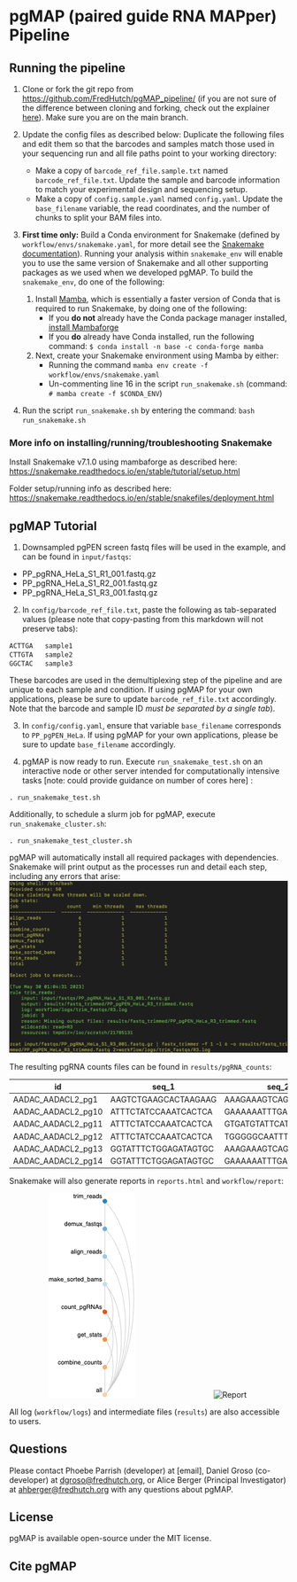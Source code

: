 # pgMAP (paired guide RNA MAPper) Pipeline

## Running the pipeline

1. Clone or fork the git repo from https://github.com/FredHutch/pgMAP_pipeline/ (if you are not sure of the difference between cloning and forking, check out the explainer [here](https://github.com/FredHutch/pgMAP_pipeline/)). Make sure you are on the main branch. 


2. Update the config files as described below: Duplicate the following files and edit them so that the barcodes and samples match those used in your sequencing run and all file paths point to your working directory:
    * Make a copy of `barcode_ref_file.sample.txt` named `barcode_ref_file.txt`. Update the sample and barcode information to match your experimental design and sequencing setup. 
    * Make a copy of `config.sample.yaml` named `config.yaml`. Update the `base_filename` variable, the read coordinates, and the number of chunks to split your BAM files into. 


3. **First time only:** Build a Conda environment for Snakemake (defined by `workflow/envs/snakemake.yaml`, for more detail see the [Snakemake documentation](https://snakemake.readthedocs.io/en/stable/getting_started/installation.html)). Running your analysis within `snakemake_env` will enable you to use the same version of Snakemake and all other supporting packages as we used when we developed pgMAP. To build the `snakemake_env`, do one of the following: 
   1. Install [Mamba](https://mamba.readthedocs.io/en/latest/), which is essentially a faster version of Conda that is required to run Snakemake, by doing one of the following:
      * If you **do not** already have the Conda package manager installed, [install Mambaforge](https://github.com/conda-forge/miniforge#mambaforge)
      * If you **do** already have Conda installed, run the following command: `$ conda install -n base -c conda-forge mamba`
   2. Next, create your Snakemake environment using Mamba by either:
      * Running the command `mamba env create -f workflow/envs/snakemake.yaml`
      * Un-commenting line 16 in the script `run_snakemake.sh` (command: `# mamba create -f $CONDA_ENV`)


4. Run the script `run_snakemake.sh` by entering the command: `bash run_snakemake.sh`


### More info on installing/running/troubleshooting Snakemake
Install Snakemake v7.1.0 using mambaforge as described here:
https://snakemake.readthedocs.io/en/stable/tutorial/setup.html

Folder setup/running info as described here:
https://snakemake.readthedocs.io/en/stable/snakefiles/deployment.html

## pgMAP Tutorial
1. Downsampled pgPEN screen fastq files will be used in the example, and can be found in `input/fastqs`:

* PP_pgRNA_HeLa_S1_R1_001.fastq.gz
* PP_pgRNA_HeLa_S1_R2_001.fastq.gz
* PP_pgRNA_HeLa_S1_R3_001.fastq.gz

2. In `config/barcode_ref_file.txt`, paste the following as tab-separated values (please note that copy-pasting from this markdown will not preserve tabs):
```
ACTTGA   sample1
CTTGTA   sample2
GGCTAC   sample3
```
These barcodes are used in the demultiplexing step of the pipeline and are unique to each sample and condition. If using pgMAP for your own applications, please be sure to update `barcode_ref_file.txt` accordingly. Note that the barcode and sample ID *must be separated by a single tab*).

3. In `config/config.yaml`, ensure that variable `base_filename` corresponds to `PP_pgPEN_HeLa`. If using pgMAP for your own applications, please be sure to update `base_filename` accordingly.

4. pgMAP is now ready to run. Execute `run_snakemake_test.sh` on an interactive node or other server intended for computationally intensive tasks [note: could provide guidance on number of cores here] : 
```
. run_snakemake_test.sh
```
Additionally, to schedule a slurm job for pgMAP, execute `run_snakemake_cluster.sh`:
```
. run_snakemake_test_cluster.sh
```
pgMAP will automatically install all required packages with dependencies. Snakemake will print output as the processes run and detail each step, including any errors that arise:
&nbsp;&nbsp;&nbsp;&nbsp;&nbsp;&nbsp;&nbsp;&nbsp;&nbsp;&nbsp;&nbsp;&nbsp;&nbsp;&nbsp;&nbsp;&nbsp;&nbsp;&nbsp;![Report](images/run_pgMAP.png)

The resulting pgRNA counts files can be found in `results/pgRNA_counts`:

| id  | seq_1 | seq_2 | counts_sample1 | counts_sample2 | counts_sample3 | 
| ------------- | ------------- | ------------- | ------------- |------------- |------------- |
|AADAC_AADACL2_pg1   |AAGTCTGAAGCACTAAGAAG   |AAAGAAAGTCAGAAACCCGA|  5 |  6 |  4|
|AADAC_AADACL2_pg10	|ATTTCTATCCAAATCACTCA	|GAAAAAATTTGACTGCAGCA|  4 |  2 |  6|
|AADAC_AADACL2_pg11	|ATTTCTATCCAAATCACTCA	|GTGATGTATTCATCTGAAAG|	0 |  2 |  3|
|AADAC_AADACL2_pg12	|ATTTCTATCCAAATCACTCA	|TGGGGGCAATTTAGCAACAG|	1 |  2 |  1|
|AADAC_AADACL2_pg13	|GGTATTTCTGGAGATAGTGC	|AAAGAAAGTCAGAAACCCGA|	1 |  2 |  2|
|AADAC_AADACL2_pg14	|GGTATTTCTGGAGATAGTGC	|GAAAAAATTTGACTGCAGCA|	1 |  2 |  2|

Snakemake will also generate reports in `reports.html` and `workflow/report`:

&nbsp;&nbsp;&nbsp;&nbsp;&nbsp;&nbsp;&nbsp;&nbsp;&nbsp;&nbsp;&nbsp;&nbsp;&nbsp;&nbsp;&nbsp;&nbsp;&nbsp;&nbsp;![Report](images/snakemake_report.png)&nbsp;&nbsp;&nbsp;&nbsp;&nbsp;&nbsp;&nbsp;&nbsp;&nbsp;&nbsp;&nbsp;&nbsp;&nbsp;&nbsp;&nbsp;&nbsp;&nbsp;&nbsp;&nbsp;&nbsp;&nbsp;&nbsp;&nbsp;&nbsp;&nbsp;&nbsp;&nbsp;&nbsp;&nbsp;&nbsp;&nbsp;&nbsp;&nbsp;&nbsp;&nbsp;&nbsp;![Report](images/rule_runtimes.png=250x250)

All log (`workflow/logs`) and intermediate files (`results`) are also accessible to users.

## Questions
Please contact Phoebe Parrish (developer) at [email], Daniel Groso (co-developer) at dgroso@fredhutch.org, or Alice Berger (Principal Investigator) at ahberger@fredhutch.org with any questions about pgMAP.

## License
pgMAP is available open-source under the MIT license. 

## Cite pgMAP
